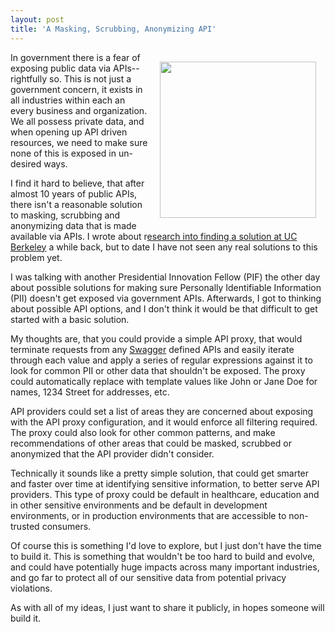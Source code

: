 ```yaml
---
layout: post
title: 'A Masking, Scrubbing, Anonymizing API'
---
```

<p><img style="padding: 15px;" src="https://s3.amazonaws.com/kinlane-productions/bw-icons/bw-question-mark.png" alt="" width="250" align="right" /></p>
<p>In government there is a fear of exposing public data via APIs--rightfully so. This is not just a government concern, it exists in all industries within each an every business and organization.  We all possess private data, and when opening up API driven resources, we need to make sure none of this is exposed in un-desired ways.</p>
<p>I find it hard to believe, that after almost 10 years of public APIs, there isn't a reasonable solution to masking, scrubbing and anonymizing data that is made available via APIs.  I wrote about r<a href="http://apievangelist.com/2013/03/13/an-api-that-scrubs-personally-identifiable-information-from-other-apis/">esearch into finding a solution at UC Berkeley</a> a while back, but to date I have not seen any real solutions to this problem yet.</p>
<p>I was talking with another Presidential Innovation Fellow (PIF) the other day about possible solutions for making sure Personally Identifiable Information (PII) doesn't get exposed via government APIs. Afterwards, I got to thinking about possible API options, and I don't think it would be that difficult to get started with a basic solution.</p>
<p>My thoughts are, that you could provide a simple API proxy, that would terminate requests from any <a href="https://developers.helloreverb.com/swagger/">Swagger</a> defined APIs and easily iterate through each value and apply a series of regular expressions against it to look for common PII or other data that shouldn't be exposed.  The proxy could automatically replace with template values like John or Jane Doe for names, 1234 Street for addresses, etc.</p>
<p>API providers could set a list of areas they are concerned about exposing with the API proxy configuration, and it would enforce all filtering required. The proxy could also look for other common patterns, and make recommendations of other areas that could be masked, scrubbed or anonymized that the API provider didn't consider.</p>
<p>Technically it sounds like a pretty simple solution, that could get smarter and faster over time at identifying sensitive information, to better serve API providers.  This type of proxy could be default in healthcare, education and in other sensitive environments and be default in development environments, or in production environments that are accessible to non-trusted consumers.</p>
<p>Of course this is something I'd love to explore, but I just don't have the time to build it. This is something that wouldn't be too hard to build and evolve, and could have potentially huge impacts across many important industries, and go far to protect all of our sensitive data from potential privacy violations.</p>
<p>As with all of my ideas, I just want to share it publicly, in hopes someone will build it.</p>